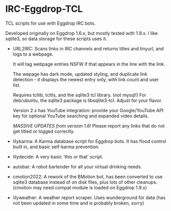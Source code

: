 IRC-Eggdrop-TCL
===============

TCL scripts for use with Eggdrop IRC bots.

Developed originally on Eggdrop 1.6.x, but mostly tested with 1.9.x. I like sqlite3, so data storage for these scripts uses it. 

- URL2IRC: Scans links in IRC channels and returns titles and tinyurl, and logs to a webpage. 

  It will tag webpage entries NSFW if that appears in the line with the link.
  
  The wepage has dark mode, updated styling, and duplicate link detection - it displays the newest entry only, with link count and user list.

  Requires tcllib, tcltls, and the sqlite3 tcl library. (not mysql!) For deb/ubuntu, the sqlite3 package is libsqlite3-tcl. Adjust for your flavor. 

  Version 2.x has YouTube integration: provide your Google/YouTube API key for optional YouTube searching and expanded video details. 

  *MASSIVE UPDATES from version 1.6!* Please report any links that do not get titled or logged correctly. 

- lilykarma: A Karma database script for Eggdrop bots. It has flood control built in, and basic self-karma prevention. 

- lilydecide: A very basic 'this or that' script. 

- autobar: A robot bartender for all your virtual drinking needs. 

- cmotion2022: A rework of the BMotion bot, has been converted to use sqlite3 database instead of on disk files, plus lots of other cleanups.  (cmotion may need compat module is loaded on Eggdrop 1.9.x)

- lilyweather: A weather report scraper. Uses wunderground for data (has not been updated in some time and is probably broken, sorry) 


